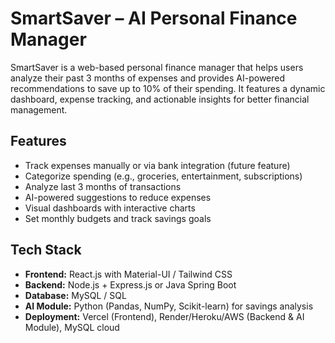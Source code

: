 # SmartSaver – AI Personal Finance Manager

SmartSaver is a web-based personal finance manager that helps users analyze their past 3 months of expenses and provides AI-powered recommendations to save up to 10% of their spending. It features a dynamic dashboard, expense tracking, and actionable insights for better financial management.

## Features
- Track expenses manually or via bank integration (future feature)
- Categorize spending (e.g., groceries, entertainment, subscriptions)
- Analyze last 3 months of transactions
- AI-powered suggestions to reduce expenses
- Visual dashboards with interactive charts
- Set monthly budgets and track savings goals

## Tech Stack
- **Frontend:** React.js with Material-UI / Tailwind CSS
- **Backend:** Node.js + Express.js or Java Spring Boot
- **Database:** MySQL / SQL
- **AI Module:** Python (Pandas, NumPy, Scikit-learn) for savings analysis
- **Deployment:** Vercel (Frontend), Render/Heroku/AWS (Backend & AI Module), MySQL cloud


